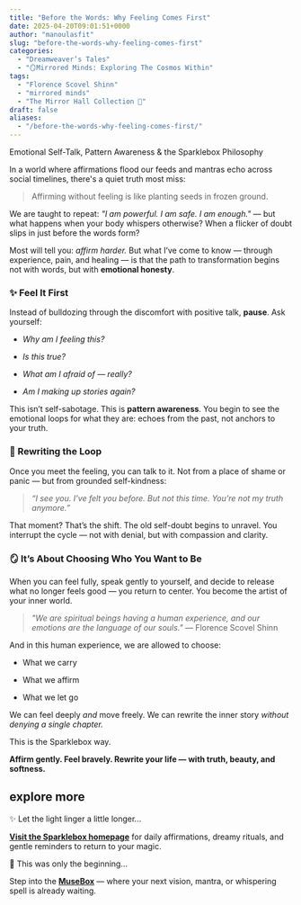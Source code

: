 ```yaml
---
title: "Before the Words: Why Feeling Comes First"
date: 2025-04-20T09:01:51+0000
author: "manoulasfit"
slug: "before-the-words-why-feeling-comes-first"
categories:
  - "Dreamweaver’s Tales"
  - "🪞Mirrored Minds: Exploring The Cosmos Within"
tags:
  - "Florence Scovel Shinn"
  - "mirrored minds"
  - "The Mirror Hall Collection 🌹"
draft: false
aliases:
  - "/before-the-words-why-feeling-comes-first/"
---
```

Emotional Self-Talk, Pattern Awareness & the Sparklebox Philosophy

In a world where affirmations flood our feeds and mantras echo across social timelines, there's a quiet truth most miss:

> Affirming without feeling is like planting seeds in frozen ground.

We are taught to repeat: *"I am powerful. I am safe. I am enough."* — but what happens when your body whispers otherwise? When a flicker of doubt slips in just before the words form?

Most will tell you: *affirm harder.* But what I’ve come to know — through experience, pain, and healing — is that the path to transformation begins not with words, but with **emotional honesty**.

### ✨ Feel It First

Instead of bulldozing through the discomfort with positive talk, **pause**. Ask yourself:

- *Why am I feeling this?*

- *Is this true?*

- *What am I afraid of — really?*

- *Am I making up stories again?*

This isn’t self-sabotage. This is **pattern awareness**. You begin to see the emotional loops for what they are: echoes from the past, not anchors to your truth.

### 💬 Rewriting the Loop

Once you meet the feeling, you can talk to it. Not from a place of shame or panic — but from grounded self-kindness:

> *“I see you. I’ve felt you before. But not this time. You’re not my truth anymore.”*

That moment? That’s the shift. The old self-doubt begins to unravel. You interrupt the cycle — not with denial, but with compassion and clarity.

### 🪞 It’s About Choosing Who You Want to Be

When you can feel fully, speak gently to yourself, and decide to release what no longer feels good — you return to center. You become the artist of your inner world.

> *"We are spiritual beings having a human experience, and our emotions are the language of our souls."* — Florence Scovel Shinn

And in this human experience, we are allowed to choose:

- What we carry

- What we affirm

- What we let go

We can feel deeply *and* move freely. We can rewrite the inner story *without denying a single chapter.*

This is the Sparklebox way.

**Affirm gently. Feel bravely. Rewrite your life — with truth, beauty, and softness.**

## explore more 

✨ Let the light linger a little longer...

[**Visit the Sparklebox homepage**](https://sparklebox.blog) for daily affirmations, dreamy rituals, and gentle reminders to return to your magic.

💭 This was only the beginning...

Step into the [**MuseBox**](https://sparklebox.blog/%E2%9C%A8-the-musebox/) — where your next vision, mantra, or whispering spell is already waiting.